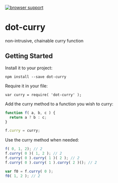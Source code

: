 [![browser support](https://ci.testling.com/AutoSponge/dot-curry.png)](https://ci.testling.com/AutoSponge/dot-curry)

dot-curry
=========

non-intrusive, chainable curry function

## Getting Started

Install it to your project:

`npm install --save dot-curry`

Require it in your file:

`var curry = require( 'dot-curry' );`

Add the curry method to a function you wish to curry:

```javascript
function f( a, b, c ) {
  return a ? b : c;
}

f.curry = curry;
```

Use the curry method when needed:
 
```javascript
f( 0, 1, 2); // 2
f.curry( 0 )( 1, 2 ); // 2
f.curry( 0 ).curry( 1 )( 2 ); // 2
f.curry( 0 ).curry( 1 ).curry( 2 )(); // 2

var f0 = f.curry( 0 );
f0( 1, 2 ); // 2
```

